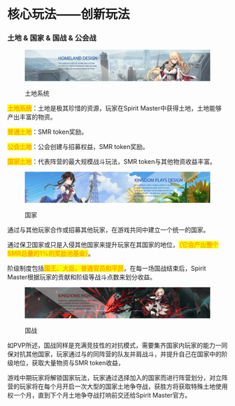 # 核心玩法——创新玩法

### 土地 & 国家 & 国战 & 公会战

<figure><img src="../.gitbook/assets/1661521172245.jpg" alt=""><figcaption><p>土地系统</p></figcaption></figure>

<mark style="color:orange;">**土地系统**</mark>：土地是极其珍惜的资源，玩家在Spirit Master中获得土地，土地能够产出丰富的物资。

<mark style="color:orange;">**普通土地**</mark>：SMR token奖励。

<mark style="color:orange;">**公会土地**</mark>：公会创建与招募权益，SMR token奖励。

<mark style="color:orange;">**国家土地**</mark>：代表阵营的最大规模战斗玩法，SMR token与其他物资收益丰富。

<figure><img src="../.gitbook/assets/1661521182440.jpg" alt=""><figcaption><p>国家</p></figcaption></figure>

通过与其他玩家合作或招募其他玩家，在游戏共同中建立一个统一的国家。

通过保卫国家或只是入侵其他国家来提升玩家在其国家的地位，<mark style="color:orange;">**（它会产出整个SMR总量的1%的奖励池基金）**</mark>。

阶级制度包括<mark style="color:orange;">**国王、大臣、普通官员和平民**</mark>，在每一场国战结束后，Spirit Master根据玩家的贡献和阶级等战斗点数来划分收益。

<figure><img src="../.gitbook/assets/1661521191511.jpg" alt=""><figcaption><p>国战</p></figcaption></figure>

如PVP所述，国战同样是充满竞技性的对抗模式，需要集齐国家内玩家的能力一同保对抗其他国家，玩家通过与的同阵营的队友并肩战斗，并提升自己在国家中的阶级地位，获取大量物资与SMR token收益，

游戏中期玩家将解锁国家玩法，玩家通过选择加入的国家而进行阵营划分，对立阵营的玩家将在每个月开启一次大型的国家土地争夺战，获胜方将获取特殊土地使用权一个月，直到下个月土地争夺战打响前交还给Spirit Master官方。

